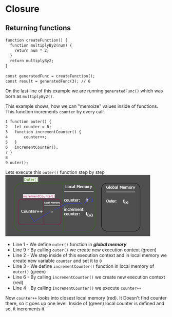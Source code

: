 # Closure

## Returning functions

```JS
function createFunction() {
  function multiplyBy2(num) {
    return num * 2;
  }
  return multiplyBy2;
}

const generatedFunc = createFunction();
const result = generatedFunc(3); // 6

```

On the last line of this example we are running `generatedFunc()` which was born as `multiplyBy2()`.

This example shows, how we can "memoize" values inside of functions. This function increments `counter` by every call.

```JS
1 function outer() {
2   let counter = 0;
3   function incrementCounter() {
4       counter++;
5   }
6   incrementCounter();
7 }
8
9 outer();
```

Lets execute this `outer()` function step by step
![Closure diagram](/assets/closureDiagram.png "closureDiagram")

- Line 1 - We define `outer()` function in **_global memory_**
- Line 9 - By calling `outer()` we create new execution context (green)
- Line 2 - We step inside of this execution context and in local memory we create new variable `counter` and set it to `0`
- Line 3 - We define `incrementCounter()` function in local memory of `outer()` (green)
- Line 6 - By calling `incrementCounter()` we create new execution context (red)
- Line 4 - By calling `incrementCounter()` we execute `counter++`

Now `counter++` looks into closest local memory (red). It Doesn't find counter there, so it goes up one level. Inside of (green) local counter is defined and so, it increments it.
